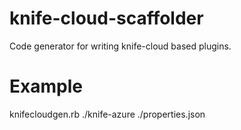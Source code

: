 knife-cloud-scaffolder
======================

Code generator for writing knife-cloud based plugins.

Example
=======

 knifecloudgen.rb ./knife-azure ./properties.json